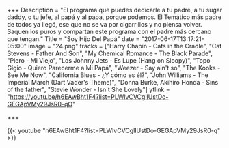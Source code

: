 +++
Description = "El programa que puedes dedicarle a tu padre, a tu sugar daddy, o tu jefe, al papá y al papa, porque podemos. El Temático más padre de todos ya llegó, ese que no se va por cigarrillos y no piensa volver. Saquen los puros y compartan este programa con el padre más cercano que tengan."
Title = "Soy Hijo Del Papá"
date = "2017-06-17T13:17:21-05:00"
image = "24.png"
tracks = ["Harry Chapin - Cats in the Cradle", "Cat Stevens - Father And Son", "My Chemical Romance - The Black Parade", "Piero - Mi Viejo", "Los Johnny Jets - Es Lupe (Hang on Sloopy)", "Topo Gigio - Quiero Parecerme a Mi Papá", "Weezer - Say ain't so", "The Kooks - See Me Now", "California Blues - ¿Y cómo es él?", "John Williams - The Imperial March (Dart Vader's Theme)", "Donna Burke, Akihiro Honda - Sins of the father", "Stevie Wonder - Isn't She Lovely"]
ytlink = "https://youtu.be/h6EAwBht1F4?list=PLWlvCVCglIUstDo-GEGApVMy29JsR0-qO"

+++

{{< youtube "h6EAwBht1F4?list=PLWlvCVCglIUstDo-GEGApVMy29JsR0-q" >}}